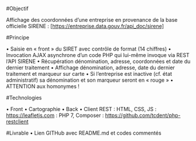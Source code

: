 #Objectif

Affichage des coordonnées d’une entreprise en provenance de la base officielle SIRENE :
[https://entreprise.data.gouv.fr/api_doc/sirene]

#Principe

• Saisie en « front » du SIRET avec contrôle de format (14 chiffres)
• Invocation AJAX asynchrone d’un code PHP qui lui-même invoque via REST l’API SIRENE
• Récupération dénomination, adresse, coordonnées et date du dernier traitement
• Affichage dénomination, adresse, date du dernier traitement et marqueur sur carte
• Si l’entreprise est inactive (cf. état administratif) sa dénomination et son marqueur seront en « rouge »
• ATTENTION aux homonymes !

#Technologies

• Front
• Cartographie
• Back
• Client REST
: HTML, CSS, JS
: https://leafletjs.com
: PHP 7, Composer
: https://github.com/tcdent/php-restclient

#Livrable
• Lien GITHub avec README.md et codes commentés

